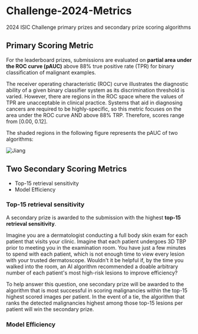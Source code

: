 # Challenge-2024-Metrics
2024 ISIC Challenge primary prizes and secondary prize scoring algorithms

## Primary Scoring Metric
For the leaderboard prizes, submissions are evaluated on **partial area under the ROC curve (pAUC)** above 88% true positive rate (TPR) for binary classification of malignant examples.

The receiver operating characteristic (ROC) curve illustrates the diagnostic ability of a given binary classifier system as its discrimination threshold is varied. However, there are regions in the ROC space where the values of TPR are unacceptable in clinical practice. Systems that aid in diagnosing cancers are required to be highly-specific, so this metric focuses on the area under the ROC curve AND above 88% TRP. Therefore, scores range from [0.00, 0.12].

The shaded regions in the following figure represents the pAUC of two algorithms:

![Jiang](https://github.com/ISIC-Research/Challenge-2024-Metrics/assets/33763338/314e75c5-1965-42d3-9dd7-384dd7c1d5c0)

## Two Secondary Scoring Metrics
- Top-15 retrieval sensitivity
- Model Efficiency

### Top-15 retrieval sensitivity
A secondary prize is awarded to the submission with the highest **top-15 retrieval sensitivity**.

Imagine you are a dermatologist conducting a full body skin exam for each patient that visits your clinic. Imagine that each patient undergoes 3D TBP prior to meeting you in the examination room. You have just a few minutes to spend with each patient, which is not enough time to view every lesion with your trusted dermatoscope. Wouldn't it be helpful if, by the time you walked into the room, an AI algorithm recommended a doable arbitrary number of each patient's most high-risk lesions to improve efficiency?

To help answer this question, one secondary prize will be awarded to the algorithm that is most successful in scoring malignancies within the top-15 highest scored images per patient. In the event of a tie, the algorithm that ranks the detected malignancies highest among those top-15 lesions per patient will win the secondary prize.

### Model Efficiency
